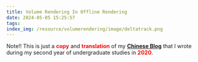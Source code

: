 ```yaml
---
title: Volume Rendering In Offline Rendering
date: 2024-05-05 15:25:57
tags:
index_img: /resource/volumerendering/image/deltatrack.png
---
```


Note!! This is just a <span style="color:red">**copy**</span> and <span style="color:red">**translation**</span> of my [<u>**Chinese Blog**</u>](https://blog.csdn.net/u010669231/article/details/107851266) that I wrote during my second year of undergraduate studies in <span style="color:red">**2020**</span>.
